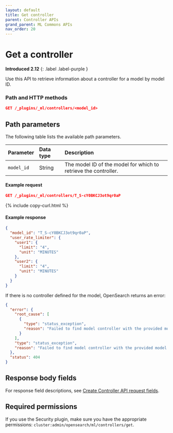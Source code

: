 ```yaml
---
layout: default
title: Get controller
parent: Controller APIs
grand_parent: ML Commons APIs
nav_order: 20
---
```


# Get a controller
**Introduced 2.12**
{: .label .label-purple }

Use this API to retrieve information about a controller for a model by model ID.

### Path and HTTP methods

```json
GET /_plugins/_ml/controllers/<model_id>
```

## Path parameters

The following table lists the available path parameters. 

| Parameter | Data type | Description |
| :--- | :--- | :--- |
| `model_id` | String | The model ID of the model for which to retrieve the controller. |

#### Example request

```json
GET /_plugins/_ml/controllers/T_S-cY0BKCJ3ot9qr0aP
```
{% include copy-curl.html %}

#### Example response

```json
{
  "model_id": "T_S-cY0BKCJ3ot9qr0aP",
  "user_rate_limiter": {
    "user1": {
      "limit": "4",
      "unit": "MINUTES"
    },
    "user2": {
      "limit": "4",
      "unit": "MINUTES"
    }
  }
}
```

If there is no controller defined for the model, OpenSearch returns an error:

```json
{
  "error": {
    "root_cause": [
      {
        "type": "status_exception",
        "reason": "Failed to find model controller with the provided model ID: T_S-cY0BKCJ3ot9qr0aP"
      }
    ],
    "type": "status_exception",
    "reason": "Failed to find model controller with the provided model ID: T_S-cY0BKCJ3ot9qr0aP"
  },
  "status": 404
}
```

## Response body fields

For response field descriptions, see [Create Controller API request fields]({{site.url}}{{site.baseurl}}/ml-commons-plugin/api/controller-apis/create-controller#request-body-fields).

## Required permissions

If you use the Security plugin, make sure you have the appropriate permissions: `cluster:admin/opensearch/ml/controllers/get`.